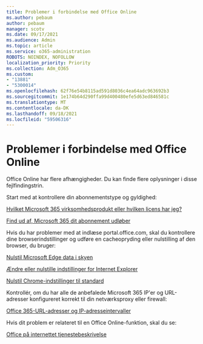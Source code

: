 ```yaml
---
title: Problemer i forbindelse med Office Online
ms.author: pebaum
author: pebaum
manager: scotv
ms.date: 09/17/2021
ms.audience: Admin
ms.topic: article
ms.service: o365-administration
ROBOTS: NOINDEX, NOFOLLOW
localization_priority: Priority
ms.collection: Adm_O365
ms.custom:
- "13881"
- "5300014"
ms.openlocfilehash: 62f76e54b8115ad591d8036c4ea64adc963692b3
ms.sourcegitcommit: 1e174b64d290ffa99d400480efe5d63ed846581c
ms.translationtype: MT
ms.contentlocale: da-DK
ms.lasthandoff: 09/18/2021
ms.locfileid: "59506316"
---
```

# <a name="issues-related-to-office-online"></a>Problemer i forbindelse med Office Online

Office Online har flere afhængigheder. Du kan finde flere oplysninger i disse fejlfindingstrin.

Start med at kontrollere din abonnementstype og gyldighed:

[Hvilket Microsoft 365 virksomhedsprodukt eller hvilken licens har jeg?](https://support.microsoft.com/office/what-microsoft-365-business-product-or-license-do-i-have-f8ab5e25-bf3f-4a47-b264-174b1ee925fd)  

[Find ud af, Microsoft 365 dit abonnement udløber](https://support.microsoft.com/office/find-out-when-your-microsoft-365-subscription-expires-2eb89f06-bd1c-4f57-9269-f1cbab894341)  

Hvis du har problemer med at indlæse portal.office.com, skal du kontrollere dine browserindstillinger og udføre en cacheopryding eller nulstilling af den browser, du bruger:

[Nulstil Microsoft Edge data i skyen](https://docs.microsoft.com/deployedge/edge-learnmore-reset-data-in-cloud)  

[Ændre eller nulstille indstillinger for Internet Explorer](https://support.microsoft.com/windows/change-or-reset-internet-explorer-settings-2d4bac50-5762-91c5-a057-a922533f77d5) 

[Nulstil Chrome-indstillinger til standard](https://support.google.com/chrome/answer/3296214?hl=en)  

Kontrollér, om du har alle de anbefalede Microsoft 365 IP'er og URL-adresser konfigureret korrekt til din netværksproxy eller firewall:

[Office 365-URL-adresser og IP-adresseintervaller](https://docs.microsoft.com/microsoft-365/enterprise/urls-and-ip-address-ranges)  

Hvis dit problem er relateret til en Office Online-funktion, skal du se:

[Office på internettet tjenestebeskrivelse](https://docs.microsoft.com/office365/servicedescriptions/office-online-service-description/office-online-service-description)

